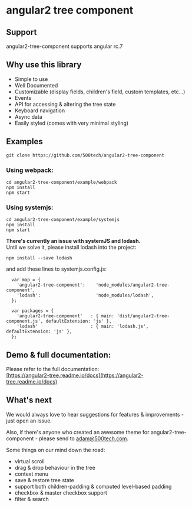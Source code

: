 # angular2 tree component

## Support
angular2-tree-component supports angular rc.7

## Why use this library

* Simple to use
* Well Documented
* Customizable (display fields, children's field, custom templates, etc...)
* Events
* API for accessing & altering the tree state
* Keyboard navigation
* Async data
* Easily styled (comes with very minimal styling)


## Examples
```
git clone https://github.com/500tech/angular2-tree-component
```

### Using webpack:
```
cd angular2-tree-component/example/webpack
npm install
npm start
```

### Using systemjs:
```
cd angular2-tree-component/example/systemjs
npm install
npm start
```

**There's currently an issue with systemJS and lodash.**  
Until we solve it, please install lodash into the project:  
```
npm install --save lodash
```

and add these lines to systemjs.config.js:  
```
  var map = {
    'angular2-tree-component':    'node_modules/angular2-tree-component',
    'lodash':                     'node_modules/lodash',
  };

  var packages = {
    'angular2-tree-component'   : { main: 'dist/angular2-tree-component.js', defaultExtension: 'js' },
    'lodash'                    : { main: 'lodash.js', defaultExtension: 'js' },
  };
```

## Demo & full documentation:
Please refer to the full documentation:  
[https://angular2-tree.readme.io/docs](https://angular2-tree.readme.io/docs)

## What's next
We would always love to hear suggestions for features & improvements - just open an issue.

Also, if there's anyone who created an awesome theme for angular2-tree-component - please send to adam@500tech.com.

Some things on our mind down the road:
* virtual scroll
* drag & drop behaviour in the tree
* context menu
* save & restore tree state
* support both children-padding & computed level-based padding
* checkbox & master checkbox support
* filter & search
